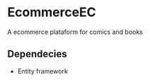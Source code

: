 # EcommerceEC

<p>
  A ecommerce plataform for comics and books
</p>

<h2>Dependecies</h2>
<ul>
  <li>Entity framework</li>
</ul>
